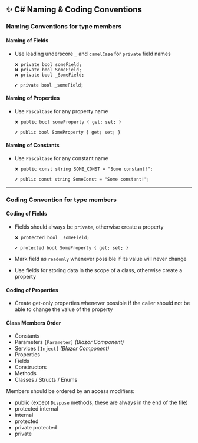 ## ✨ C# Naming & Coding Conventions

### Naming Conventions for type members
#### Naming of Fields
- Use leading underscore `_` and `camelCase` for `private` field names

	```
	❌ private bool someField;
	❌ private bool SomeField;
	❌ private bool _SomeField;
	
	✔️ private bool _someField;
	```
	
#### Naming of Properties
- Use `PascalCase` for any property name

	```
	❌ public bool someProperty { get; set; }
	
	✔️ public bool SomeProperty { get; set; }
	```
	
#### Naming of Constants
- Use `PascalCase` for any constant name
  
	```
	❌ public const string SOME_CONST = "Some constant!";
	
	✔️ public const string SomeConst = "Some constant!";	
	```
---
### Coding Convention for type members
#### Coding of Fields
- Fields should always be `private`, otherwise create a property

	```
	❌ protected bool _someField;
	
	✔️ protected bool SomeProperty { get; set; }
	```
- Mark field as `readonly` whenever possible if its value will never change
- Use fields for storing data in the scope of a class, otherwise create a property

#### Coding of Properties
- Create get-only properties whenever possible if the caller should not be able to change the value of the property

#### Class Members Order
- Constants
- Parameters `[Parameter]` _(Blazor Component)_
- Services `[Inject]` _(Blazor Component)_
- Properties
- Fields
- Constructors
- Methods
- Classes / Structs / Enums

Members should be ordered by an access modifiers:
- public (except `Dispose` methods, these are always in the end of the file)
- protected internal
- internal
- protected
- private protected
- private
